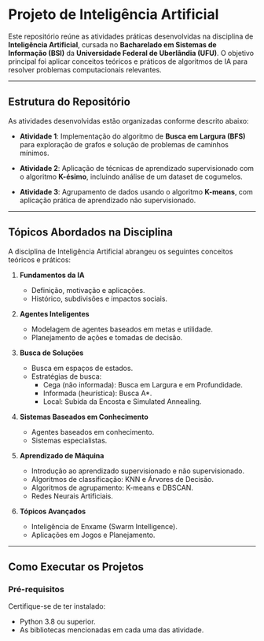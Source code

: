 # **Projeto de Inteligência Artificial**

Este repositório reúne as atividades práticas desenvolvidas na disciplina de **Inteligência Artificial**, cursada no **Bacharelado em Sistemas de Informação (BSI)** 
da **Universidade Federal de Uberlândia (UFU)**. O objetivo principal foi aplicar conceitos teóricos e práticos de algoritmos de IA para resolver problemas computacionais 
relevantes.

---

## **Estrutura do Repositório**
As atividades desenvolvidas estão organizadas conforme descrito abaixo:

- **Atividade 1**: Implementação do algoritmo de **Busca em Largura (BFS)** para exploração de grafos e solução de problemas de caminhos mínimos.  

- **Atividade 2**: Aplicação de técnicas de aprendizado supervisionado com o algoritmo **K-ésimo**, incluindo análise de um dataset de cogumelos.  

- **Atividade 3**: Agrupamento de dados usando o algoritmo **K-means**, com aplicação prática de aprendizado não supervisionado.  

---

## **Tópicos Abordados na Disciplina**

A disciplina de Inteligência Artificial abrangeu os seguintes conceitos teóricos e práticos:

1. **Fundamentos da IA**
   - Definição, motivação e aplicações.  
   - Histórico, subdivisões e impactos sociais.  

2. **Agentes Inteligentes**
   - Modelagem de agentes baseados em metas e utilidade.  
   - Planejamento de ações e tomadas de decisão.  

3. **Busca de Soluções**
   - Busca em espaços de estados.  
   - Estratégias de busca:  
     - Cega (não informada): Busca em Largura e em Profundidade.  
     - Informada (heurística): Busca A*.  
     - Local: Subida da Encosta e Simulated Annealing.  

4. **Sistemas Baseados em Conhecimento**
   - Agentes baseados em conhecimento.  
   - Sistemas especialistas.  

5. **Aprendizado de Máquina**
   - Introdução ao aprendizado supervisionado e não supervisionado.  
   - Algoritmos de classificação: KNN e Árvores de Decisão.  
   - Algoritmos de agrupamento: K-means e DBSCAN.  
   - Redes Neurais Artificiais.  

6. **Tópicos Avançados**
   - Inteligência de Enxame (Swarm Intelligence).  
   - Aplicações em Jogos e Planejamento.  

---

## **Como Executar os Projetos**

### **Pré-requisitos**
Certifique-se de ter instalado:  
- Python 3.8 ou superior.  
- As bibliotecas mencionadas em cada uma das atividade.  
